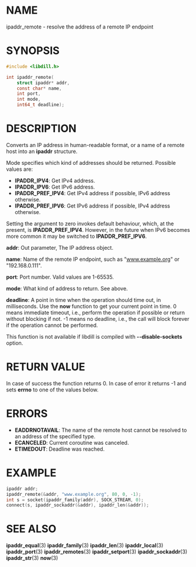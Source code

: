 # NAME

 ipaddr_remote - resolve the address of a remote IP endpoint

# SYNOPSIS

```c
#include <libdill.h>

int ipaddr_remote(
    struct ipaddr* addr,
    const char* name,
    int port,
    int mode,
    int64_t deadline);
```

# DESCRIPTION

 Converts an IP address in human-readable format, or a name of a remote host into an **ipaddr** structure.

 Mode specifies which kind of addresses should be returned. Possible values are:

* **IPADDR_IPV4**: Get IPv4 address.
* **IPADDR_IPV6**: Get IPv6 address.
* **IPADDR_PREF_IPV4**: Get IPv4 address if possible, IPv6 address otherwise.
* **IPADDR_PREF_IPV6**: Get IPv6 address if possible, IPv4 address otherwise.

 Setting the argument to zero invokes default behaviour, which, at the present, is **IPADDR_PREF_IPV4**. However, in the future when IPv6 becomes more common it may be switched to **IPADDR_PREF_IPV6**.

 **addr**: Out parameter, The IP address object.

 **name**: Name of the remote IP endpoint, such as "www.example.org" or "192.168.0.111".

 **port**: Port number. Valid values are 1-65535.

 **mode**: What kind of address to return. See above.

 **deadline**: A point in time when the operation should time out, in milliseconds. Use the **now** function to get your current point in time. 0 means immediate timeout, i.e., perform the operation if possible or return without blocking if not. -1 means no deadline, i.e., the call will block forever if the operation cannot be performed.

 This function is not available if libdill is compiled with **--disable-sockets** option.

# RETURN VALUE

 In case of success the function returns 0. In case of error it returns -1 and sets **errno** to one of the values below.

# ERRORS

* **EADDRNOTAVAIL**: The name of the remote host cannot be resolved to an address of the specified type.
* **ECANCELED**: Current coroutine was canceled.
* **ETIMEDOUT**: Deadline was reached.

# EXAMPLE

```c
ipaddr addr;
ipaddr_remote(&addr, "www.example.org", 80, 0, -1);
int s = socket(ipaddr_family(addr), SOCK_STREAM, 0);
connect(s, ipaddr_sockaddr(&addr), ipaddr_len(&addr));
```

# SEE ALSO

 **ipaddr_equal**(3) **ipaddr_family**(3) **ipaddr_len**(3) **ipaddr_local**(3) **ipaddr_port**(3) **ipaddr_remotes**(3) **ipaddr_setport**(3) **ipaddr_sockaddr**(3) **ipaddr_str**(3) **now**(3) 

